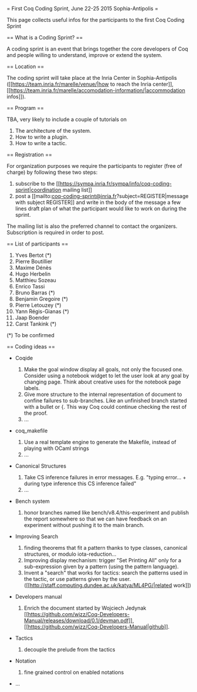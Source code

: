 = First Coq Coding Sprint, June 22-25 2015 Sophia-Antipolis =

This page collects useful infos for the participants to the first Coq Coding Sprint

== What is a Coding Sprint? ==

A coding sprint is an event that brings together the core developers of Coq
and people willing to understand, improve or extend the system.

== Location ==

The coding sprint will take place at the Inria Center in Sophia-Antipolis ([[https://team.inria.fr/marelle/venue/|how to reach the Inria center]], [[https://team.inria.fr/marelle/accomodation-information/|accommodation infos]]).

== Program ==

TBA, very likely to include a couple of tutorials on

 1. The architecture of the system.
 2. How to write a plugin.
 3. How to write a tactic.

== Registration ==

For organization purposes we require the participants to register (free of charge) by following these two steps:

 1. subscribe to the [[https://sympa.inria.fr/sympa/info/coq-coding-sprint|coordination mailing list]]
 2. post a [[mailto:coq-coding-sprint@inria.fr?subject=REGISTER|message with subject REGISTER]] and write in the body of the message a few lines draft plan of what the participant would like to work on during the sprint.

The mailing list is also the preferred channel to contact the organizers.
Subscription is required in order to post.

== List of participants ==

 1. Yves Bertot (*)
 1. Pierre Boutillier
 1. Maxime Dénès
 1. Hugo Herbelin
 1. Matthieu Sozeau
 1. Enrico Tassi
 1. Bruno Barras (*)
 1. Benjamin Gregoire (*)
 1. Pierre Letouzey (*)
 1. Yann Régis-Gianas (*)
 1. Jaap Boender
 1. Carst Tankink (*)

(*) To be confirmed

== Coding ideas ==

 * Coqide
   1. Make the goal window display all goals, not only the focused one.  Consider using a notebook widget to let the user look at any goal by changing page.  Think about creative uses for the notebook page labels.
   1. Give more structure to the internal representation of document to confine failures to sub-branches.  Like an unfinished branch started with a bullet or {.  This way Coq could continue checking the rest of the proof.
   1. ...

 * coq_makefile
   1. Use a real template engine to generate the Makefile, instead of playing with OCaml strings
   1. ...

 * Canonical Structures
   1. Take CS inference failures in error messages.  E.g. "typing error... + during type inference this CS inference failed"
   1. ...

 * Bench system
   1. honor branches named like bench/v8.4/this-experiment and publish the report somewhere so that we can have feedback on an experiment without pushing it to the main branch.

 * Improving Search
   1. finding theorems that fit a pattern thanks to type classes, canonical structures, or modulo iota-reduction...
   1. Improving display mechanism: trigger "Set Printing All" only for a sub-expression given by a pattern (using the pattern language).
   1. Invent a "search" that works for tactics: search the patterns used in the tactic, or use patterns given by the user. ([[http://staff.computing.dundee.ac.uk/katya/ML4PG/|related work]])

 * Developers manual
   1. Enrich the document started by Wojciech Jedynak [[https://github.com/wjzz/Coq-Developers-Manual/releases/download/0.1/devman.pdf]],
   [[https://github.com/wjzz/Coq-Developers-Manual|github]].
 
 * Tactics
   1. decouple the prelude from the tactics

 * Notation
   1. fine grained control on enabled notations

 * ...
